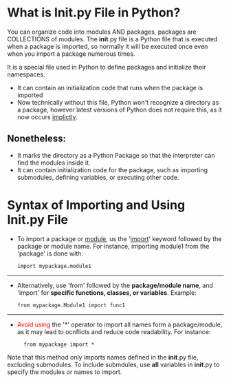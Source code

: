 # What is __Init__.py File in Python?
You can organize code into modules AND packages, packages are COLLECTIONS of modules. The __init__.py file is a Python file that is executed when a package is imported, so normally it will be executed once even when you import a package numerous times.

It is a special file used in Python to define packages and initialize their namespaces.
- It can contain an initialization code that runs when the package is imported
- Now technically without this file, Python won't recognize a directory as a package, however latest versions of Python does not require this, as it now occurs <u>implictly</u>.
## Nonetheless:
  - It marks the directory as a Python Package so that the interpreter can find the modules inside it. 
  - It can contain initialization code for the package, such as importing submodules, defining variables, or executing other code.
    
# Syntax of Importing and Using __Init__.py File
- To import a package or <u>module</u>, us the '<u>import</u>' keyword followed by the package or module name. For instance, importing module1 from the 'package' is done with:
  ```
  import mypackage.module1
  ```
---
- Alternatively, use 'from' followed by the **package/module name**, and 'import' for **specific functions, classes, or variables**. Example:
  ```
  from mypackage.Module1 import func1
  ```
---
- <span style="color: red;">Avoid using</span> the '*' operator to import all names form a package/module, as it may lead to ocnflicts and reduce code readability. For instance:
  ```
    from mypackage import *
  ```
Note that this method only imports names defined in the **init**.py file, excluding submodules. To include submdules, use **all** variables in **init**.py to specify the modules or names to import.